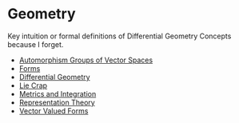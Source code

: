 <!-- generated by markdown-notes-tree -->

# Geometry

<!-- optional markdown-notes-tree directory description starts here -->
Key intuition or formal definitions of Differential Geometry Concepts because I forget.
<!-- optional markdown-notes-tree directory description ends here -->

- [Automorphism Groups of Vector Spaces](Common_Vector_Space_Groups.md)
- [Forms](Forms.md)
- [Differential Geometry](Geometry.md)
- [Lie Crap](Lie_Crap.md)
- [Metrics and Integration](Metrics.md)
- [Representation Theory](Representations.md)
- [Vector Valued Forms](Vector_Valued_Forms.md)
